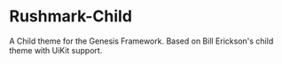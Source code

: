 # Rushmark-Child
A Child theme for the Genesis Framework.  Based on Bill Erickson's child theme with UiKit support.
